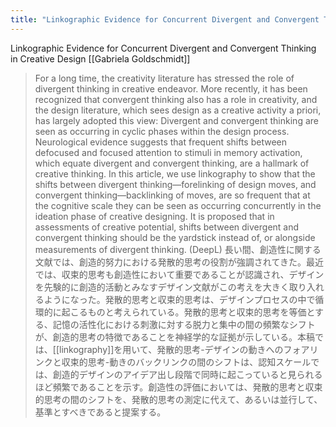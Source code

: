 ```yaml
---
title: "Linkographic Evidence for Concurrent Divergent and Convergent Thinking in Creative Design"
---
```


Linkographic Evidence for Concurrent Divergent and Convergent Thinking in Creative Design
[[Gabriela Goldschmidt]]

> For a long time, the creativity literature has stressed the role of divergent thinking in creative endeavor. More recently, it has been recognized that convergent thinking also has a role in creativity, and the design literature, which sees design as a creative activity a priori, has largely adopted this view: Divergent and convergent thinking are seen as occurring in cyclic phases within the design process. Neurological evidence suggests that frequent shifts between defocused and focused attention to stimuli in memory activation, which equate divergent and convergent thinking, are a hallmark of creative thinking. In this article, we use linkography to show that the shifts between divergent thinking—forelinking of design moves, and convergent thinking—backlinking of moves, are so frequent that at the cognitive scale they can be seen as occurring concurrently in the ideation phase of creative designing. It is proposed that in assessments of creative potential, shifts between divergent and convergent thinking should be the yardstick instead of, or alongside measurements of divergent thinking.
(DeepL) 長い間、創造性に関する文献では、創造的努力における発散的思考の役割が強調されてきた。最近では、収束的思考も創造性において重要であることが認識され、デザインを先験的に創造的活動とみなすデザイン文献がこの考えを大きく取り入れるようになった。発散的思考と収束的思考は、デザインプロセスの中で循環的に起こるものと考えられている。発散的思考と収束的思考を等価とする、記憶の活性化における刺激に対する脱力と集中の間の頻繁なシフトが、創造的思考の特徴であることを神経学的な証拠が示している。本稿では、[[linkography]]を用いて、発散的思考-デザインの動きへのフォアリンクと収束的思考-動きのバックリンクの間のシフトは、認知スケールでは、創造的デザインのアイデア出し段階で同時に起こっていると見られるほど頻繁であることを示す。創造性の評価においては、発散的思考と収束的思考の間のシフトを、発散的思考の測定に代えて、あるいは並行して、基準とすべきであると提案する。

